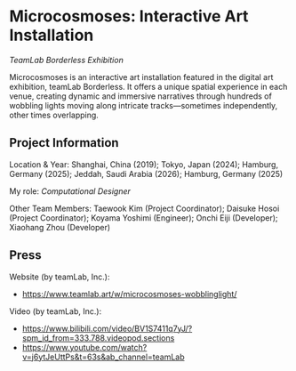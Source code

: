 # Microcosmoses: Interactive Art Installation

_TeamLab Borderless Exhibition_

Microcosmoses is an interactive art installation featured in the digital art exhibition, teamLab Borderless. It offers a unique spatial experience in each venue, creating dynamic and immersive narratives through hundreds of wobbling lights moving along intricate tracks—sometimes independently, other times overlapping.

## Project Information

Location & Year: Shanghai, China (2019); Tokyo, Japan (2024); Hamburg, Germany (2025); Jeddah, Saudi Arabia (2026); Hamburg, Germany (2025)

My role: *Computational Designer*

Other Team Members: Taewook Kim (Project Coordinator); Daisuke Hosoi (Project Coordinator); Koyama Yoshimi (Engineer); Onchi Eiji (Developer); Xiaohang Zhou (Developer)

## Press

Website (by teamLab, Inc.):

- https://www.teamlab.art/w/microcosmoses-wobblinglight/

Video (by teamLab, Inc.):

- https://www.bilibili.com/video/BV1S7411q7yJ/?spm_id_from=333.788.videopod.sections
- https://www.youtube.com/watch?v=j6ytJeUttPs&t=63s&ab_channel=teamLab

